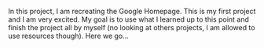 In this project, I am recreating the Google Homepage.
This is my first project and I am very excited.
My goal is to use what I learned up to this point and finish the project all by myself (no looking at others projects, I am allowed to use resources though).
Here we go...